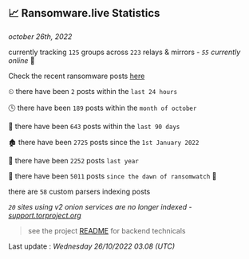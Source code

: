 
## 📈 Ransomware.live Statistics
_october 26th, 2022_

currently tracking `125` groups across `223` relays & mirrors - _`55` currently online_ 📡

Check the recent ransomware posts [here](https://www.ransomware.live/#/recentposts)


⏲ there have been `2` posts within the `last 24 hours`

🕓 there have been `189` posts within the `month of october`

📅 there have been `643` posts within the `last 90 days`

🏚 there have been `2725` posts since the `1st January 2022`

🚀 there have been `2252` posts `last year`

🦕 there have been `5011` posts `since the dawn of ransomwatch` 🐣

there are `58` custom parsers indexing posts

_`20` sites using v2 onion services are no longer indexed - [support.torproject.org](https://support.torproject.org/onionservices/v2-deprecation/)_

> see the project [README](https://github.com/jmousqueton/ransomwatch#readme) for backend technicals



Last update : _Wednesday 26/10/2022 03.08 (UTC)_


